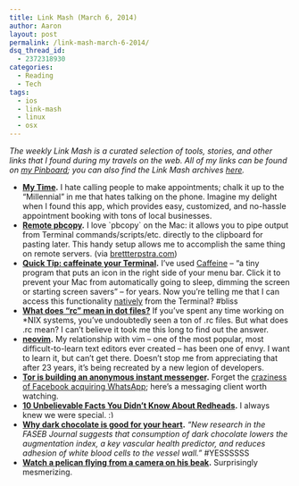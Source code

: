 ```yaml
---
title: Link Mash (March 6, 2014)
author: Aaron
layout: post
permalink: /link-mash-march-6-2014/
dsq_thread_id:
  - 2372318930
categories:
  - Reading
  - Tech
tags:
  - ios
  - link-mash
  - linux
  - osx
---
```

*The weekly Link Mash is a curated selection of tools, stories, and other links that I found during my travels on the web. All of my links can be found on&nbsp;<a title="Bachya's Pinboard: Link Mash" href="https://pinboard.in/u:bachya/t:link-mash/" target="_blank">my Pinboard</a>; you can also find the Link Mash archives <a href="/tag/link-mash/" target="_blank">here</a>.*

  * **<a href="http://www.mytime.com/" target="_blank">My Time</a>.** I hate calling people to make appointments; chalk it up to the &#8220;Millennial&#8221; in me that hates talking on the phone. Imagine my delight when I found this app, which provides easy, customized, and no-hassle appointment booking with tons of local businesses.
  * **<a href="http://seancoates.com/blogs/remote-pbcopy" target="_blank">Remote pbcopy</a>.** I love \`pbcopy\` on the Mac: it allows you to pipe output from Terminal commands/scripts/etc. directly to the clipboard for pasting later. This handy setup allows me to accomplish the same thing on remote servers. (via <a href="http://brettterpstra.com/2014/02/19/remote-pbcopy-on-os-x-systems/" target="_blank">brettterpstra.com</a>)
  * **<a href="http://brettterpstra.com/2014/02/20/quick-tip-caffeinate-your-terminal/" target="_blank">Quick Tip: caffeinate your Terminal</a>.** I&#8217;ve used <a href="http://lightheadsw.com/caffeine/" target="_blank">Caffeine</a> – &#8220;a tiny program that puts an icon in the right side of your menu bar. Click it to prevent your Mac from automatically going to sleep, dimming the screen or starting screen savers&#8221; – for years. Now you&#8217;re telling me that I can access this functionality <span style="text-decoration: underline;">natively</span> from the Terminal? #bliss
  * <a href="https://stackoverflow.com/questions/11030552/what-does-rc-mean-in-dot-files" target="_blank"><strong>What does “rc” mean in dot files?</strong></a> If you&#8217;ve spent any time working on *NIX systems, you&#8217;ve undoubtedly seen a ton of .rc files. But what does .rc mean? I can&#8217;t believe it took me this long to find out the answer.
  * **<a href="https://github.com/neovim/neovim" target="_blank">neovim</a>.** My relationship with vim – one of the most popular, most difficult-to-learn text editors ever created – has been one of envy. I want to learn it, but can&#8217;t get there. Doesn&#8217;t stop me from appreciating that after 23 years, it&#8217;s being recreated by a new legion of developers.
  * **[Tor is building an anonymous instant messenger][2].** Forget the <a href="http://www.zerohedge.com/news/2014-02-22/facebooks-new-19-billion-whatsapp-acquisition-crashes-and-may-be-hacked-its-competit" target="_blank">craziness of Facebook acquiring WhatsApp</a>; here&#8217;s a messaging client worth watching.
  * **<a href="http://www.huffingtonpost.co.uk/emmakelly/redhead-facts_b_4781153.html" target="_blank">10 Unbelievable Facts You Didn&#8217;t Know About Redheads</a>.** I always knew we were special. <img src="http://www.bachyaproductions.com/wp-includes/images/smilies/simple-smile.png" alt=":)" class="wp-smiley" style="height: 1em; max-height: 1em;" />
  * **<a href="http://www.eurekalert.org/pub_releases/2014-02/foas-wdc022714.php" target="_blank">Why dark chocolate is good for your heart</a>.** *&#8220;New research in the FASEB Journal suggests that consumption of dark chocolate lowers the augmentation index, a key vascular health predictor, and reduces adhesion of white blood cells to the vessel wall.&#8221;* #YESSSSSS
  * **<a href="http://sploid.gizmodo.com/watch-a-pelican-flying-from-a-gopro-camera-on-his-beak-1532812700" target="_blank">Watch a pelican flying from a camera on his beak</a>.** Surprisingly mesmerizing.

 [2]: http://www.dailydot.com/technology/tor-instant-messaging-bundle/
